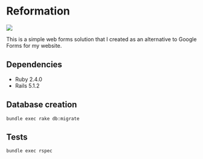 # Reformation

<img src="https://travis-ci.org/saaineui/reformation.svg?branch=master" />

This is a simple web forms solution that I created as an alternative to Google Forms for my website.

## Dependencies

* Ruby 2.4.0
* Rails 5.1.2

## Database creation

    bundle exec rake db:migrate

## Tests

    bundle exec rspec
